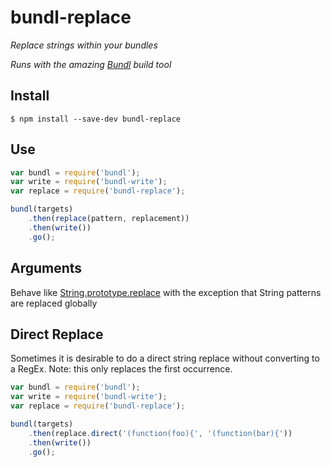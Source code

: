 # bundl-replace

*Replace strings within your bundles*

*Runs with the amazing [Bundl](https://github.com/seebigs/bundl) build tool*

## Install

```
$ npm install --save-dev bundl-replace
```

## Use

```js
var bundl = require('bundl');
var write = require('bundl-write');
var replace = require('bundl-replace');

bundl(targets)
    .then(replace(pattern, replacement))
    .then(write())
    .go();
```

## Arguments

Behave like [String.prototype.replace](https://developer.mozilla.org/en-US/docs/Web/JavaScript/Reference/Global_Objects/String/replace) with the exception that String patterns are replaced globally

## Direct Replace

Sometimes it is desirable to do a direct string replace without converting to a RegEx. Note: this only replaces the first occurrence.

```js
var bundl = require('bundl');
var write = require('bundl-write');
var replace = require('bundl-replace');

bundl(targets)
    .then(replace.direct('(function(foo){', '(function(bar){'))
    .then(write())
    .go();
```
